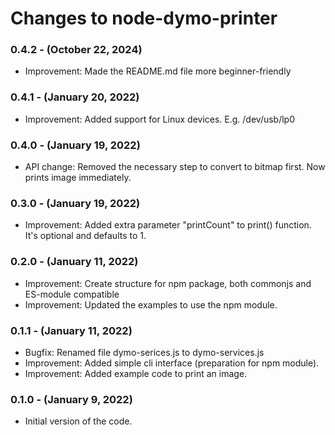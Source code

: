 # Changes to node-dymo-printer

### 0.4.2 - (October 22, 2024)

-  Improvement: Made the README.md file more beginner-friendly

### 0.4.1 - (January 20, 2022)

-  Improvement: Added support for Linux devices. E.g. /dev/usb/lp0

### 0.4.0 - (January 19, 2022)

-  API change: Removed the necessary step to convert to bitmap first. Now prints image immediately.

### 0.3.0 - (January 19, 2022)

- Improvement: Added extra parameter "printCount" to print() function. It's optional and defaults to 1.

### 0.2.0 - (January 11, 2022)

- Improvement: Create structure for npm package, both commonjs and ES-module compatible
- Improvement: Updated the examples to use the npm module.

### 0.1.1 - (January 11, 2022)

- Bugfix: Renamed file dymo-serices.js to dymo-services.js
- Improvement: Added simple cli interface (preparation for npm module).
- Improvement: Added example code to print an image.

### 0.1.0 - (January 9, 2022)

- Initial version of the code.
